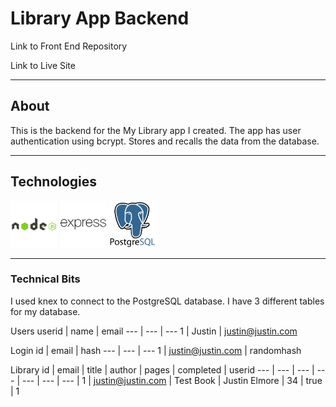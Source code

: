 # Library App Backend

Link to Front End Repository

Link to Live Site

---

## About

This is the backend for the My Library app I created. The app has user
authentication using bcrypt. Stores and recalls the data from the database.

---

## Technologies

<img src='https://raw.githubusercontent.com/devicons/devicon/9f4f5cdb393299a81125eb5127929ea7bfe42889/icons/nodejs/nodejs-original-wordmark.svg' width="75px" style="background-color: white">
<img src='https://raw.githubusercontent.com/devicons/devicon/9f4f5cdb393299a81125eb5127929ea7bfe42889/icons/express/express-original-wordmark.svg' width="75px" style="background-color: white">
<img src='https://raw.githubusercontent.com/devicons/devicon/9f4f5cdb393299a81125eb5127929ea7bfe42889/icons/postgresql/postgresql-original-wordmark.svg' width="75px" style="background-color: white">

---

### Technical Bits

I used knex to connect to the PostgreSQL database. I have 3 different tables for
my database.

Users userid | name | email --- | --- | --- 1 | Justin | justin@justin.com

Login id | email | hash --- | --- | --- 1 | justin@justin.com | randomhash

Library id | email | title | author | pages | completed | userid --- | --- | ---
| --- | --- | --- | --- | 1 | justin@justin.com | Test Book | Justin Elmore | 34
| true | 1
